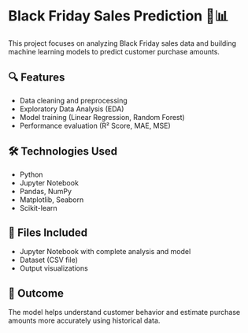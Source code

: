 # Black Friday Sales Prediction 🛒📊
This project focuses on analyzing Black Friday sales data and building machine learning models to predict customer purchase amounts.

## 🔍 Features
- Data cleaning and preprocessing
- Exploratory Data Analysis (EDA)
- Model training (Linear Regression, Random Forest)
- Performance evaluation (R² Score, MAE, MSE)

## 🛠️ Technologies Used
- Python
- Jupyter Notebook
- Pandas, NumPy
- Matplotlib, Seaborn
- Scikit-learn

## 📁 Files Included
- Jupyter Notebook with complete analysis and model
- Dataset (CSV file)
- Output visualizations

## 🚀 Outcome
The model helps understand customer behavior and estimate purchase amounts more accurately using historical data.



